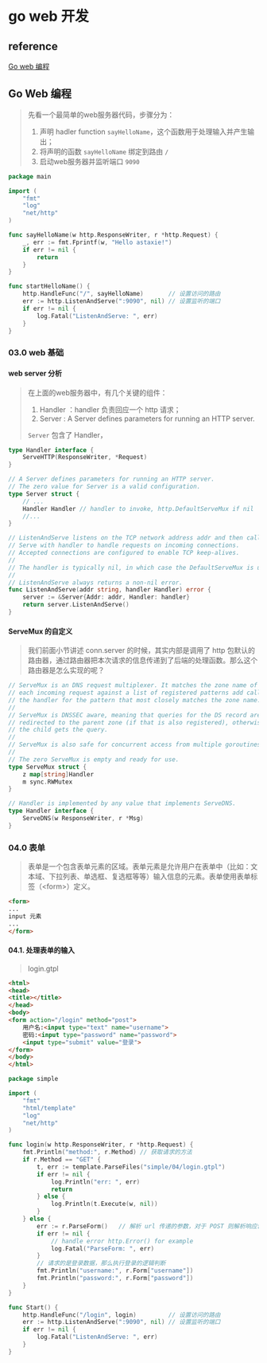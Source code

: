 # go web 开发

## reference

[Go web 编程](https://learnku.com/docs/build-web-application-with-golang)

## Go Web 编程

> 先看一个最简单的web服务器代码，步骤分为：
>
> 1. 声明 hadler function `sayHelloName`，这个函数用于处理输入并产生输出；
> 2. 将声明的函数 `sayHelloName` 绑定到路由 `/`
> 3. 启动web服务器并监听端口 `9090`

```go
package main

import (
	"fmt"
	"log"
	"net/http"
)

func sayHelloName(w http.ResponseWriter, r *http.Request) {
	_, err := fmt.Fprintf(w, "Hello astaxie!")
	if err != nil {
		return 
	}
}

func startHelloName() {
	http.HandleFunc("/", sayHelloName)       // 设置访问的路由
	err := http.ListenAndServe(":9090", nil) // 设置监听的端口
	if err != nil {
		log.Fatal("ListenAndServe: ", err)
	}
}
```

### 03.0 web 基础

#### web server 分析

> 在上面的web服务器中，有几个关键的组件：
>
> 1. Handler ：handler 负责回应一个 http 请求；
> 2. Server : A Server defines parameters for running an HTTP server.
>
> `Server` 包含了 Handler，

```go
type Handler interface {
	ServeHTTP(ResponseWriter, *Request)
}
```

```go
// A Server defines parameters for running an HTTP server.
// The zero value for Server is a valid configuration.
type Server struct {
    // ...
    Handler Handler // handler to invoke, http.DefaultServeMux if nil
    //...
}
```

```go
// ListenAndServe listens on the TCP network address addr and then calls
// Serve with handler to handle requests on incoming connections.
// Accepted connections are configured to enable TCP keep-alives.
//
// The handler is typically nil, in which case the DefaultServeMux is used.
//
// ListenAndServe always returns a non-nil error.
func ListenAndServe(addr string, handler Handler) error {
	server := &Server{Addr: addr, Handler: handler}
	return server.ListenAndServe()
}
```

#### ServeMux 的自定义

> 我们前面小节讲述 conn.server 的时候，其实内部是调用了 http 包默认的路由器，通过路由器把本次请求的信息传递到了后端的处理函数。那么这个路由器是怎么实现的呢？

```go
// ServeMux is an DNS request multiplexer. It matches the zone name of
// each incoming request against a list of registered patterns add calls
// the handler for the pattern that most closely matches the zone name.
//
// ServeMux is DNSSEC aware, meaning that queries for the DS record are
// redirected to the parent zone (if that is also registered), otherwise
// the child gets the query.
//
// ServeMux is also safe for concurrent access from multiple goroutines.
//
// The zero ServeMux is empty and ready for use.
type ServeMux struct {
	z map[string]Handler
	m sync.RWMutex
}
```

```go
// Handler is implemented by any value that implements ServeDNS.
type Handler interface {
	ServeDNS(w ResponseWriter, r *Msg)
}
```

### 04.0 表单

> 表单是一个包含表单元素的区域。表单元素是允许用户在表单中（比如：文本域、下拉列表、单选框、复选框等等）输入信息的元素。表单使用表单标签（\<form>）定义。

```html
<form>
...
input 元素
...
</form>
```

#### 04.1. 处理表单的输入

> login.gtpl

```html
<html>
<head>
<title></title>
</head>
<body>
<form action="/login" method="post">
    用户名:<input type="text" name="username">
    密码:<input type="password" name="password">
    <input type="submit" value="登录">
</form>
</body>
</html>
```

```go
package simple

import (
	"fmt"
	"html/template"
	"log"
	"net/http"
)

func login(w http.ResponseWriter, r *http.Request) {
	fmt.Println("method:", r.Method) // 获取请求的方法
	if r.Method == "GET" {
		t, err := template.ParseFiles("simple/04/login.gtpl")
		if err != nil {
			log.Println("err: ", err)
			return
		} else {
			log.Println(t.Execute(w, nil))
		}
	} else {
		err := r.ParseForm()   // 解析 url 传递的参数，对于 POST 则解析响应包的主体（request body）
		if err != nil {
			// handle error http.Error() for example
			log.Fatal("ParseForm: ", err)
		}
		// 请求的是登录数据，那么执行登录的逻辑判断
		fmt.Println("username:", r.Form["username"])
		fmt.Println("password:", r.Form["password"])
	}
}

func Start() {
	http.HandleFunc("/login", login)         // 设置访问的路由
	err := http.ListenAndServe(":9090", nil) // 设置监听的端口
	if err != nil {
		log.Fatal("ListenAndServe: ", err)
	}
}
```



































